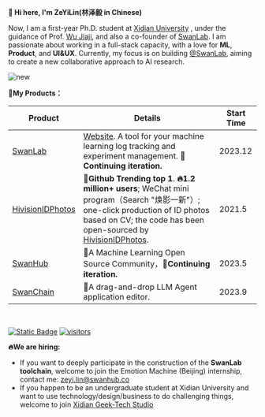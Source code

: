 **👋 Hi here, I'm ZeYiLin(林泽毅 in Chinese)**

Now, I am a first-year Ph.D. student at [Xidian University](https://www.xidian.edu.cn/) , under the guidance of Prof. [Wu Jiaji](https://web.xidian.edu.cn/wujj/), and also a co-founder of [SwanLab](https://github.com/SwanHubX/SwanLab). I am passionate about working in a full-stack capacity, with a love for **ML**, **Product**, and **UI&UX**. Currently, my focus is on building [@SwanLab](https://github.com/SwanHubX/SwanLab), aiming to create a new collaborative approach to AI research.

![new](https://github.com/user-attachments/assets/c51cd584-abf7-470b-9baf-10baaf471d9d)


**🚗My Products：**

| Product | Details       | Start Time|
| ---------  | ------- | ---------------- |
| [SwanLab](https://github.com/SwanHubX/SwanLab)   | [Website](https://swanlab.cn?utm_source=linzeyi_profile-homepage). A tool for your machine learning log tracking and experiment management. **🚀Continuing iteration.** | 2023.12 |
| [HivisionIDPhotos](https://github.com/xiaolin199912/HivisionIDPhotos)   | **🌟Github Trending top 1**. **🔥1.2 million+ users**; WeChat mini program（Search "焕影一新"）; one-click production of ID photos based on CV; the code has been open-sourced by [HivisionIDPhotos](https://github.com/xiaolin199912/HivisionIDPhotos).   | 2021.5 |
| [SwanHub](https://swanhub.co)     | 🤖A Machine Learning Open Source Community，**🚀Continuing iteration.**    | 2023.5 |
| [SwanChain](https://swanchain.co)   | 🔧A drag-and-drop LLM Agent application editor. | 2023.9 |
<br>

<a href="https://www.zhihu.com/people/eager-59" target="_blank"><img alt="Static Badge" src="https://img.shields.io/badge/Zhihu-知乎-4362f6"></a>
[![visitors](https://visitor-badge.laobi.icu/badge?page_id=zeyilin.zeyilin-badge)](https://github.com/Zeyi-Lin/zeyi-lin)

**🔥We are hiring:**

- If you want to deeply participate in the construction of the **SwanLab toolchain**, welcome to join the Emotion Machine (Beijing) internship, contact me: zeyi.lin@swanhub.co
- If you happen to be an undergraduate student at Xidian University and want to use technology/design/business to do challenging things, welcome to join [Xidian Geek-Tech Studio](https://join.geek-tech.club/)
